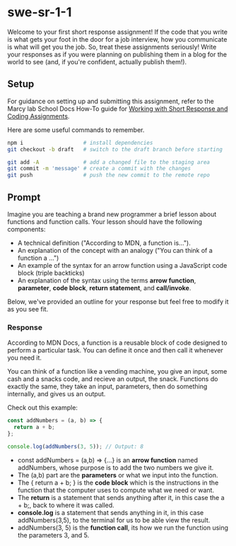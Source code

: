 # swe-sr-1-1

Welcome to your first short response assignment! If the code that you write is what gets your foot in the door for a job interview, how you communicate is what will get you the job. So, treat these assignments seriously! Write your responses as if you were planning on publishing them in a blog for the world to see (and, if you're confident, actually publish them!).

## Setup

For guidance on setting up and submitting this assignment, refer to the Marcy lab School Docs How-To guide for [Working with Short Response and Coding Assignments](https://marcylabschool.gitbook.io/marcy-lab-school-docs/how-tos/working-with-assignments#how-to-work-on-assignments).

Here are some useful commands to remember.

```sh
npm i                   # install dependencies
git checkout -b draft   # switch to the draft branch before starting

git add -A              # add a changed file to the staging area
git commit -m 'message' # create a commit with the changes
git push                # push the new commit to the remote repo
```

## Prompt

Imagine you are teaching a brand new programmer a brief lesson about functions and function calls. Your lesson should have the following components:

* A technical definition ("According to MDN, a function is...").
* An explanation of the concept with an analogy ("You can think of a function a ...")
* An example of the syntax for an arrow function using a JavaScript code block (triple backticks)
* An explanation of the syntax using the terms **arrow function**, **parameter**, **code block**, **return statement**, and **call/invoke**.

Below, we've provided an outline for your response but feel free to modify it as you see fit.

### Response

According to MDN Docs, a function is a reusable block of code designed to perform a particular task. You can define it once and then call it whenever you need it.

You can think of a function like a vending machine, you give an input, some cash and a snacks code, and recieve an output, the snack. Functions do exactly the same, they take an input, parameters, then do something internally, and gives us an output.

Check out this example:

```js
const addNumbers = (a, b) => {
  return a + b;
};

console.log(addNumbers(3, 5)); // Output: 8
```

* const addNumbers = (a,b) => {...} is an **arrow function** named addNumbers, whose purpose is to add the two numbers we give it.
* The (a,b) part are the **parameters** or what we input into the function.
* The { return a + b; } is the **code block**  which is the instructions in the function that the computer uses to compute what we need or want.
* The **return** is a statement that sends anything after it, in this case the a + b;, back to where it was called.
* **console.log** is a statement that sends anything in it, in this case addNumbers(3,5), to the terminal for us to be able view the result.
* addNumbers(3, 5) is the **function call**, its how we run the function using the parameters 3, and 5.